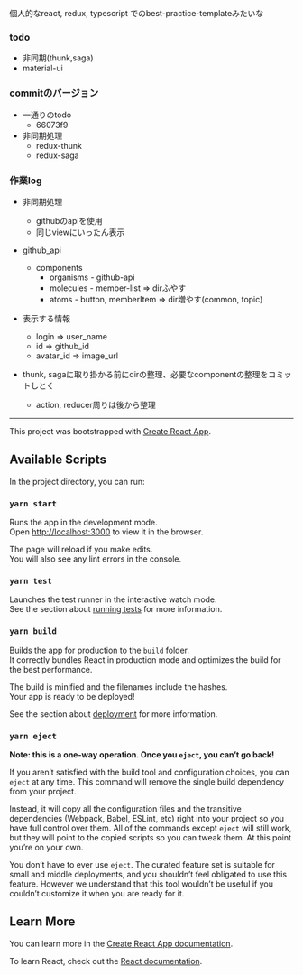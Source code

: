 個人的なreact, redux, typescript でのbest-practice-templateみたいな

### todo

- 非同期(thunk,saga)
- material-ui


### commitのバージョン

- 一通りのtodo
  - 66073f9
- 非同期処理
  - redux-thunk
  - redux-saga


### 作業log

- 非同期処理
  - githubのapiを使用
  - 同じviewにいったん表示

- github_api
  - components
    - organisms - github-api
    - molecules - member-list => dirふやす
    - atoms - button, memberItem => dir増やす(common, topic)

- 表示する情報
  - login => user_name
  - id => github_id
  - avatar_id => image_url

- thunk, sagaに取り掛かる前にdirの整理、必要なcomponentの整理をコミットしとく
  - action, reducer周りは後から整理




***

This project was bootstrapped with [Create React App](https://github.com/facebook/create-react-app).

## Available Scripts

In the project directory, you can run:

### `yarn start`

Runs the app in the development mode.<br />
Open [http://localhost:3000](http://localhost:3000) to view it in the browser.

The page will reload if you make edits.<br />
You will also see any lint errors in the console.

### `yarn test`

Launches the test runner in the interactive watch mode.<br />
See the section about [running tests](https://facebook.github.io/create-react-app/docs/running-tests) for more information.

### `yarn build`

Builds the app for production to the `build` folder.<br />
It correctly bundles React in production mode and optimizes the build for the best performance.

The build is minified and the filenames include the hashes.<br />
Your app is ready to be deployed!

See the section about [deployment](https://facebook.github.io/create-react-app/docs/deployment) for more information.

### `yarn eject`

**Note: this is a one-way operation. Once you `eject`, you can’t go back!**

If you aren’t satisfied with the build tool and configuration choices, you can `eject` at any time. This command will remove the single build dependency from your project.

Instead, it will copy all the configuration files and the transitive dependencies (Webpack, Babel, ESLint, etc) right into your project so you have full control over them. All of the commands except `eject` will still work, but they will point to the copied scripts so you can tweak them. At this point you’re on your own.

You don’t have to ever use `eject`. The curated feature set is suitable for small and middle deployments, and you shouldn’t feel obligated to use this feature. However we understand that this tool wouldn’t be useful if you couldn’t customize it when you are ready for it.

## Learn More

You can learn more in the [Create React App documentation](https://facebook.github.io/create-react-app/docs/getting-started).

To learn React, check out the [React documentation](https://reactjs.org/).
